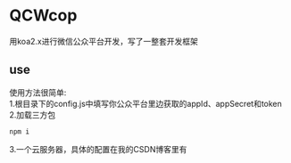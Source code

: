 # QCWcop
用koa2.x进行微信公众平台开发，写了一整套开发框架
<br/>
## use
使用方法很简单:  
1.根目录下的config.js中填写你公众平台里边获取的appId、appSecret和token  
2.加载三方包
```
npm i
```  
3.一个云服务器，具体的配置在我的CSDN博客里有

